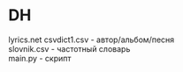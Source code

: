 # DH
lyrics.net
csvdict1.csv - автор/альбом/песня  
slovnik.csv - частотный словарь  
main.py - скрипт

